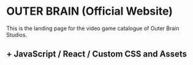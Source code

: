 # OUTER BRAIN (Official Website)

This is the landing page for the video game 
catalogue of Outer Brain Studios. 

## + JavaScript / React / Custom CSS and Assets








